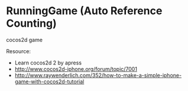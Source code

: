 RunningGame (Auto Reference Counting)
============

cocos2d game

Resource:
- Learn cocos2d 2 by apress
- http://www.cocos2d-iphone.org/forum/topic/7001
- http://www.raywenderlich.com/352/how-to-make-a-simple-iphone-game-with-cocos2d-tutorial
